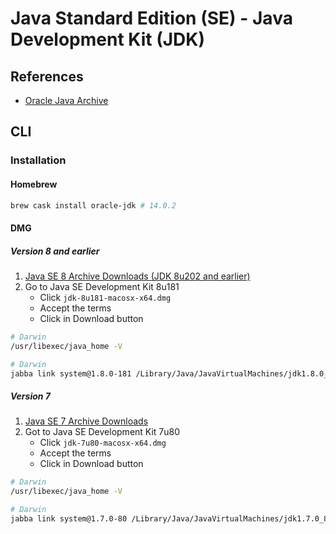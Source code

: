 # Java Standard Edition (SE) - Java Development Kit (JDK)

## References

- [Oracle Java Archive](https://www.oracle.com/java/technologies/oracle-java-archive-downloads.html)

## CLI

### Installation

#### Homebrew

```sh
brew cask install oracle-jdk # 14.0.2
```

#### DMG

##### Version 8 and earlier

1. [Java SE 8 Archive Downloads (JDK 8u202 and earlier) ](https://www.oracle.com/java/technologies/javase/javase8-archive-downloads.html)
2. Go to Java SE Development Kit 8u181
   - Click `jdk-8u181-macosx-x64.dmg`
   - Accept the terms
   - Click in Download button

```sh
# Darwin
/usr/libexec/java_home -V

# Darwin
jabba link system@1.8.0-181 /Library/Java/JavaVirtualMachines/jdk1.8.0_181.jdk
```

##### Version 7

1. [Java SE 7 Archive Downloads](https://www.oracle.com/java/technologies/javase/javase7-archive-downloads.html)
2. Got to Java SE Development Kit 7u80
   - Click `jdk-7u80-macosx-x64.dmg`
   - Accept the terms
   - Click in Download button

```sh
# Darwin
/usr/libexec/java_home -V

# Darwin
jabba link system@1.7.0-80 /Library/Java/JavaVirtualMachines/jdk1.7.0_80.jdk
```

<!-- #### Jabba

```sh
#
jabba install 1.8.0-custom=tgz+file:///tmp/jdk-8u212-linux-x64.tar.gz
``` -->
